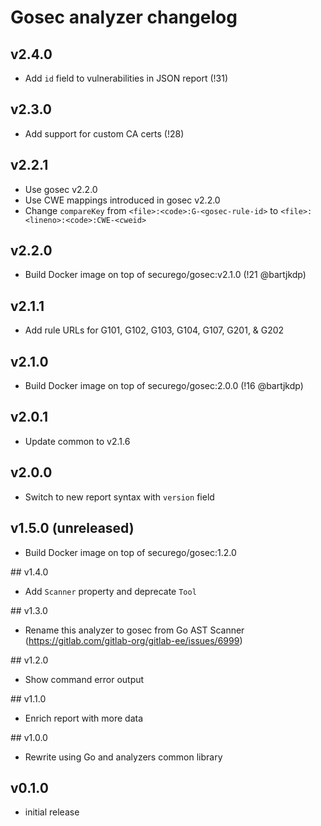 # Gosec analyzer changelog

## v2.4.0
- Add `id` field to vulnerabilities in JSON report (!31)

## v2.3.0
- Add support for custom CA certs (!28)

## v2.2.1
- Use gosec v2.2.0
- Use CWE mappings introduced in gosec v2.2.0
- Change `compareKey` from `<file>:<code>:G-<gosec-rule-id>` to `<file>:<lineno>:<code>:CWE-<cweid>`

## v2.2.0
- Build Docker image on top of securego/gosec:v2.1.0 (!21 @bartjkdp)

## v2.1.1
- Add rule URLs for G101, G102, G103, G104, G107, G201, & G202

## v2.1.0
- Build Docker image on top of securego/gosec:2.0.0 (!16 @bartjkdp)

## v2.0.1
- Update common to v2.1.6

## v2.0.0
- Switch to new report syntax with `version` field

## v1.5.0 (unreleased)
- Build Docker image on top of securego/gosec:1.2.0

## v1.4.0
- Add `Scanner` property and deprecate `Tool`

## v1.3.0
- Rename this analyzer to gosec from Go AST Scanner (https://gitlab.com/gitlab-org/gitlab-ee/issues/6999)

## v1.2.0
- Show command error output

## v1.1.0
- Enrich report with more data

## v1.0.0
- Rewrite using Go and analyzers common library

## v0.1.0
- initial release
